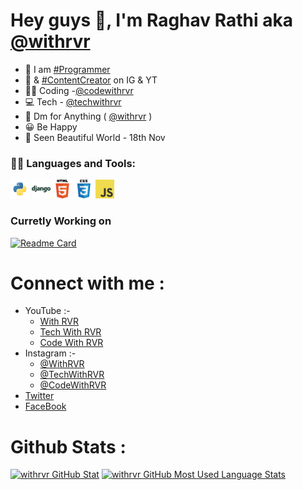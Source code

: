 # Hey guys 👋, I'm Raghav Rathi aka [@withrvr](#connect-with-me-)

-   🧠 I am [#Programmer](#connect-with-me-)
-   🎯 & [#ContentCreator](#connect-with-me-) on IG & YT
-   👨‍💻 Coding -[@codewithrvr](#connect-with-me-)
-   💻 Tech - [@techwithrvr](#connect-with-me-)
-   💬 Dm for Anything ( [@withrvr][withrvr-ig] )
-   😀 Be Happy
-   🎉 Seen Beautiful World - 18th Nov

### 👩‍💻 Languages and Tools:<br>

<code><img  width="30" src="https://raw.githubusercontent.com/github/explore/80688e429a7d4ef2fca1e82350fe8e3517d3494d/topics/python/python.png" /></code>
<code><img  width="30" src="https://raw.githubusercontent.com/github/explore/80688e429a7d4ef2fca1e82350fe8e3517d3494d/topics/django/django.png" /></code>
<code><img  width="30" src="https://raw.githubusercontent.com/github/explore/80688e429a7d4ef2fca1e82350fe8e3517d3494d/topics/html/html.png" /></code>
<code><img  width="30" src="https://raw.githubusercontent.com/github/explore/80688e429a7d4ef2fca1e82350fe8e3517d3494d/topics/css/css.png" /></code>
<code><img  width="30" src="https://raw.githubusercontent.com/github/explore/80688e429a7d4ef2fca1e82350fe8e3517d3494d/topics/javascript/javascript.png" /></code>

<!-- #ID is (#connect-with-me-) -->

### Curretly Working on

[![Readme Card](https://github-readme-stats.vercel.app/api/pin/?username=withrvr&repo=1Link&show_owner=true)](https://github.com/withrvr/1Link)

<!-- (#connect-with-me-) -->

# Connect with me :

-   YouTube :-
    -   [With RVR][withrvr]
    -   [Tech With RVR][techwithrvr]
    -   [Code With RVR][codewithrvr]
-   Instagram :-
    -   [@WithRVR][withrvr-ig]
    -   [@TechWithRVR][techwithrvr-ig]
    -   [@CodeWithRVR][codewithrvr-ig]
-   [Twitter](https://twitter.com/intent/follow?screen_name=withrvr)
-   [FaceBook](https://www.facebook.com/withrvr)

# Github Stats :

[![withrvr GitHub Stat](https://github-readme-stats.vercel.app/api?username=withrvr&show_icons=true)](#connect-with-me-)
[![withrvr GitHub Most Used Language Stats](https://github-readme-stats.vercel.app/api/top-langs/?username=withrvr&langs_count=10)](#connect-with-me-)

<!--- ........... End .......... and now ............... declaration of variables ............ -->

[withrvr-tapmybio]: https://tapmybio.com/withrvr
[codewithrvr-tapmybio]: https://tapmybio.com/codewithrvr
[withrvr]: https://www.youtube.com/channel/UC7vo7Ytk-XDT_Qk_Uh_ziDg?sub_confirmation=1
[techwithrvr]: https://www.youtube.com/techwithrvr?sub_confirmation=1
[codewithrvr]: https://www.youtube.com/channel/UCz155xQn-6lzHWs9_2oX1Dg?sub_confirmation=1
[withrvr-ig]: https://www.instagram.com/withrvr/
[techwithrvr-ig]: https://www.instagram.com/techwithrvr/
[codewithrvr-ig]: https://www.instagram.com/codewithrvr/
